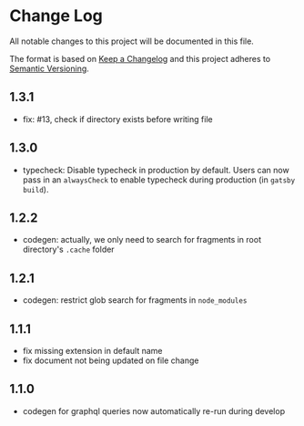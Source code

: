 # Change Log

All notable changes to this project will be documented in this file.

The format is based on [Keep a Changelog](http://keepachangelog.com/) and this project adheres to [Semantic Versioning](http://semver.org/).

## 1.3.1
- fix: #13, check if directory exists before writing file

## 1.3.0
- typecheck: Disable typecheck in production by default. Users can now pass in an `alwaysCheck` to enable typecheck during production (in `gatsby build`).

## 1.2.2
- codegen: actually, we only need to search for fragments in root directory's `.cache` folder

## 1.2.1
- codegen: restrict glob search for fragments in `node_modules`

## 1.1.1
- fix missing extension in default name
- fix document not being updated on file change

## 1.1.0
- codegen for graphql queries now automatically re-run during develop
